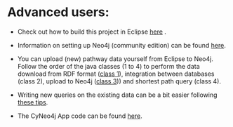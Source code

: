 
# Advanced users:
- Check out how to build this project in Eclipse [here](https://github.com/mkutmon/DirectedSmallMoleculesNetwork/blob/master/docs/0_DSMN%20setup%20in%20Eclipse.md) .

- Information on setting up Neo4j (community edition) can be found [here](https://github.com/mkutmon/DirectedSmallMoleculesNetwork/blob/master/docs/0_Neo4j%20(community)%20setup.md).

- You can upload (new) pathway data yourself from Eclipse to Neo4j. Follow the order of the java classes (1 to 4) to perform the data download from RDF format ([class 1](https://github.com/mkutmon/DirectedSmallMoleculesNetwork/blob/master/docs/1_RDF%20query%20data%20Blazegraph%20(Class%201).md)), integration between databases (class 2), upload to Neo4j ([class 3](https://github.com/mkutmon/DirectedSmallMoleculesNetwork/blob/master/docs/Editing%203_Neo4j%20Upload%20data%20(Class%203).md))) and shortest path query (class 4). 

- Writing new queries on the existing data can be a bit easier following [these tips](https://github.com/mkutmon/DirectedSmallMoleculesNetwork/blob/master/docs/4_Neo4j%20Query%20data%20(Class%204%20or%20Neo4j%20Browser).md).

- The CyNeo4j App code can be found [here](https://github.com/cyNeo4j/cyNeo4j).
